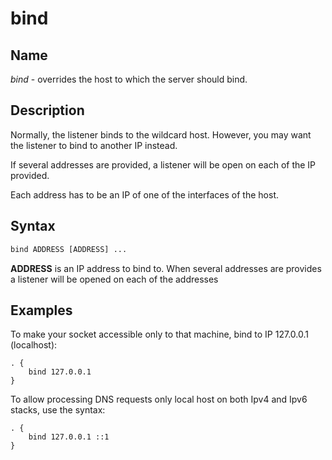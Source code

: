 # bind

## Name

*bind* - overrides the host to which the server should bind.

## Description

Normally, the listener binds to the wildcard host. However, you may want the listener to bind to
another IP instead.      

If several addresses are provided, a listener will be open on each of the IP provided.

Each address has to be an IP of one of the interfaces of the host.

## Syntax

~~~ txt
bind ADDRESS [ADDRESS] ...
~~~

**ADDRESS** is an IP address to bind to.
When several addresses are provides a listener will be opened on each of the addresses

## Examples

To make your socket accessible only to that machine, bind to IP 127.0.0.1 (localhost):

~~~
. {
    bind 127.0.0.1
}
~~~

To allow processing DNS requests only local host on both Ipv4 and Ipv6 stacks, use the syntax:

~~~
. {
    bind 127.0.0.1 ::1
}
~~~
